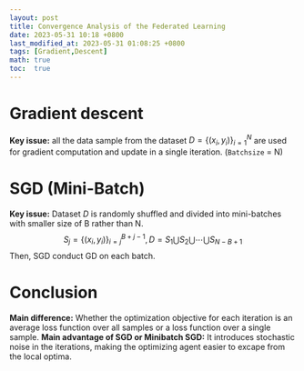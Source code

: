 ```yaml
---
layout: post
title: Convergence Analysis of the Federated Learning
date: 2023-05-31 10:18 +0800
last_modified_at: 2023-05-31 01:08:25 +0800
tags: [Gradient,Descent]
math: true
toc:  true
---
```


# Gradient descent 
**Key issue:** all the data sample from the dataset $D = \{(x_i,y_i)\}^N_{i=1}$ are used for gradient computation and update in a single iteration.  (``Batchsize`` = N)
# SGD (Mini-Batch)
**Key issue:**  Dataset $D$ is randomly shuffled and divided into mini-batches with smaller size of B rather than N. 
$$
S_j=\{(x_i,y_i)\}_{i=j}^{B+j-1}, D = S_1\bigcup S_2\bigcup \cdots\bigcup S_{N-B+1}
$$
Then, SGD conduct GD on each batch. 
# Conclusion
**Main difference:** Whether the optimization objective for each iteration is an average loss function over all samples or a loss function over a single sample.
**Main advantage of SGD or Minibatch SGD:**  It introduces stochastic noise in the iterations, making the optimizing agent easier to excape from the local optima.